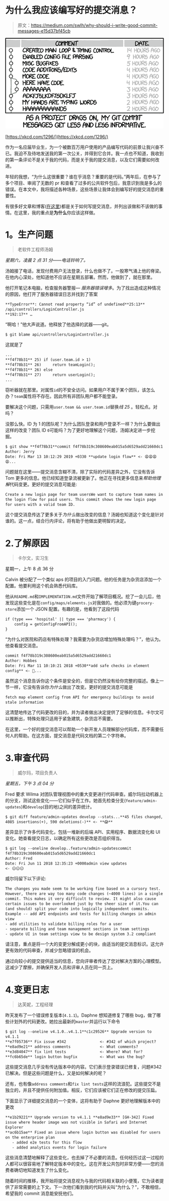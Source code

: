 # 为什么我应该编写好的提交消息？

> 原文：<https://medium.com/swlh/why-should-i-write-good-commit-messages-e15d37bf45cb>

![](img/2e942b7e99639033af4668e7cd257897.png)

[https://xkcd.com/1296/](https://xkcd.com/1296/)

作为一名应届毕业生，为一个被数百万用户使用的产品编写代码的前景让我兴奋不已。我迫不及待地发送我的第一次公关，并得到它合并。我一点也不知道，我收到的第一条评论不是关于我的代码，而是关于我的提交消息，以及它们需要如何改进。

年轻的我想，“为什么这很重要？谁在乎消息？重要的是代码。”两年后，在参与了多个项目、审阅了无数的 pr 和查看了过多的公共软件包后，我意识到我是多么的错误。在本文中，我将描述各种场景，这些场景让我体会到编写好的提交消息的重要性。

有很多好文章和博客([在这里](https://chris.beams.io/posts/git-commit/))都是关于如何写提交消息，并列出该做和不该做的事情。在这里，我的重点是**为什么**你应该这样做。

# **1。生产问题**

> 老软件工程师汤姆

*星期六，凌晨 2 点 31 分——电话铃响了。*

汤姆接了电话，发现付费用户无法登录，什么也做不了。一股寒气涌上他的脊梁。在他内心深处，他知道他不应该在星期五部署。然而，他做到了，就在那里。

他打开笔记本电脑，检查服务器警报— *服务器错误增多*。为了找出造成这种情况的原因，他打开了服务器错误日志并找到了答案

```
**TypeError**: Cannot read property “id” of undefined**25:13** /api/controllers/LoginController.js
**192:17** …
```

“啊哈！”他大声说道。他释放了他选择的武器——git。

```
$ git blame api/controllers/LoginController.js
```

这就是了

```
...
**f4f78b31** 25) if (user.team.id > 1)
**f4f78b31** 26)     return teamLogin();
**f4f78b31** 26) else
**f4f78b31** 27)     return userLogin();
...
```

窃听器就在那里。对属性`id`的不安全访问。如果用户不属于某个团队，该怎么办？`team`属性将不存在。因此所有非团队用户都不能登录。

要解决这个问题，只需用`user.team && user.team.id`替换*线 25* 。轻松点。对吗？

没那么快。ID 为 1 的团队呢？为什么团队登录和用户登录不一样？为什么要做出这样的改变？团队 ID `0`可能吗？为了更好地理解这个问题，汤姆决定进一步挖掘。

```
$ git show **f4f78b31**commit f4f78b319c308600eab015a5d6529add21660dc1
Author: Jerry
Date: Fri Mar 13 10:12:29 2019 +0330 **update login flow** <- 😩😩😩😩...
```

问题就在这里——提交消息含糊不清，除了实际的代码差异之外，它没有告诉 Tom 更多的信息。他已经知道登录流被更新了。他正在寻找更多信息来*帮助他理解*代码变更。更好的提交消息可能是:

```
Create a new login page for team usersWe want to capture team names in the login flow for paid users. This commit shows the new login page for users with a valid team ID.
```

这个提交消息传达了更多关于*为什么*做出改变的信息？汤姆也知道这个变化是针对谁的。这一点，结合行内评论，将有助于他做出更明智的决定。

# 2.了解原因

> 卡尔文，实习生

星期一，上午 8 点 36 分

Calvin 被分配了一个类似 aps 的项目的入门问题。他的任务是为杂货店添加一个配置。他要利用这个机会熟悉代码库。

他从`README.md`和`IMPLEMENTATION.md`文件开始了解项目概况。挖了一会儿后，他发现这些变化是在`config/maps/elements.js`对我做的。他必须为键`grocery-store`添加一个 JSON 配置。有趣的是，他看到了这段代码

```
if (type === 'hospital' || type === 'pharmacy') {
    config = getConfigFromAPI();
}
```

“为什么对医院和药店有特殊处理？我需要为杂货店增加特殊处理吗？”，他认为。他查看提交消息。

```
commit f4f78b319c308600eab015a5d6529add21660dc1
Author: Hobbes
Date: Fri Mar 11 10:10:21 2018 +0530**add safe checks in element config** <- 🤔...
```

虽然这个消息告诉你这个条件是安全的，但是它仍然没有给你完整的描述。像上一节一样，它没有告诉你*为什么*做出了改变。更好的提交消息可能是

```
fetch map element config from API for emergency buildings to avoid stale information
```

这清楚地传达了代码更改的目的，并为读者做出决定提供了足够的信息。卡尔文可以推断出，特殊处理只适用于紧急建筑，杂货店不需要。

在这里，一个好的提交消息可以帮助一个新开发人员理解部分代码库，而不需要任何人的帮助。在这方面，提交消息是代码文档的第二个字符串。

# 3.审查代码

> 威尔玛，项目负责人

*星期五，下午 3 点 04 分*

Fred 要求 Wilma 对团队管理视图中的重大变更进行代码审查。威尔玛拉动机器上的分支，测试这些变化——它们似乎在工作。她首先检查分支(`feature/admin-updates`)和`develop`(目的地)之间的差异统计。

```
$ git diff feature/admin-updates develop --stats...**45 files changed, 4085 insertions(+), 590 deletions(-)** <- **😱**
```

差异显示了许多代码变化，包括一堆新的后端 API、实用程序、数据流变化和 UI 变化。她查看提交日志，以确定所有这些更改是否组织得当。

```
$ git log --oneline develop..feature/admin-updatescommit f4f78b319c308600eab015a5d6529add21660dc1
Author: Fred
Date: Fri Jun 11 2018 12:35:23 +0000admin view updates                     <- 😑😑😑
```

威尔玛留下以下评论:

```
The changes you made seem to be working fine based on a cursory test. However, there are way too many code changes (~4000 lines) in a single commit. This makes it very difficult to review. It might also cause certain issues to be overlooked just by the sheer size of it.You can (and should) split your code into logically independent commits. Example -- add API endpoints and tests for billing changes in admin view
- add utilities to validate billing roles for a user
- separate billing and team management sections in team settings
- update UI in team settings view to be design system 3.2 compliant
```

请注意，重点是将一个大的变更分解成更小的块，由适当的提交消息标识。这允许更有效的代码审查，并减少忽略错误的机会。

通过向较小的提交提供适当的信息，您向评审者传达了您对解决方案的心理模型。这减少了摩擦，并确保开发人员和评审人员在同一页上。

# 4.变更日志

> 达芙妮，工程经理

昨天发布了一个错误修复版本(`4.1.1`)。Daphne 想知道修复了哪些 bug，做了哪些计划外的代码更改。她拉出最新的`master`并运行以下命令

```
$ git log --oneline v4.1.0..v4.1.1**c1c29526** Upgrade version to v4.1.1
**e7f05736** Fix issue #342               <- #342 of which project?
**e8ad9e21** address comments             <- What comments?
**e3d84047** fix lint tests               <- Where? What for?
**fc6b65de** login button bugfix          <- What was the bug?
```

这些提交消息几乎没有传达版本中的内容。它们表示登录错误已修复，问题#342 已解决。但是这些问题是什么，又是如何解决的呢？

还有，也有像`address comments`和`fix lint tests`这样的流浪犯。这些提交不是独立的，并且不提供任何附加值。相反，它们应该被它们正在修改的提交压扁。

下面显示了详细提交消息的一个变体，这将有助于 Daphne 更好地理解版本中的更改

```
**e1b29221** Upgrade version to v4.1.1 **e8ad9e33** [GH-342] Fixed issue where header image was not visible in Safari and Internet Explorer
**ac6b15ae** Fixed an issue where login button was disabled for users on the enterprise plan
   - added e2e tests for this flow
   - added analytics events for login failure
```

这些消息清楚地解释了这些变化，也去掉了不必要的消息。任何经历过这一过程的人都可以很容易地了解特定版本中的变化。这在开发公共包时非常方便——您的消费者确切地知道发生了什么变化。

随着时间的推移，我开始将提交消息视为与我的代码相关联的小便笺，它为读者提供了非常需要的上下文。下一次他们看到我的代码并尖叫“为什么？”，不敢相信，希望我的 commit 消息能安抚他们。